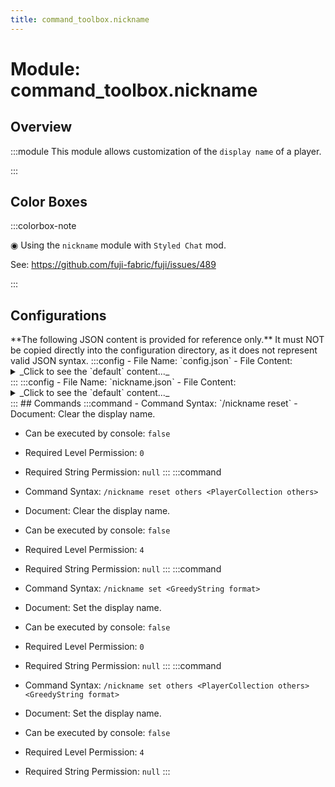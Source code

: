 ```yaml
---
title: command_toolbox.nickname
---
```



# Module: command_toolbox.nickname

## Overview
:::module
  This module allows customization of the `display name` of a player.


:::
## Color Boxes

:::colorbox-note

  ◉ Using the `nickname` module with `Styled Chat` mod.
  
  See: https://github.com/fuji-fabric/fuji/issues/489


:::

## Configurations
<Admonition type="warning" icon="" title="">
**The following JSON content is provided for reference only.**
It must NOT be copied directly into the configuration directory, as it does not represent valid JSON syntax.
</Admonition>
:::config
- File Name: `config.json`
- File Content: 
<details>

<summary>_Click to see the `default` content..._</summary>

```json showLineNumbers title="config/fuji/modules/command_toolbox/nickname/config.json"
{
  /* The `format` used when `setting` the nickname. */
  "nickname_format": "%.12s <grey>(%player:name%)"
}
```
</details>
:::
:::config
- File Name: `nickname.json`
- File Content: 
<details>

<summary>_Click to see the `default` content..._</summary>

```json showLineNumbers title="config/fuji/modules/command_toolbox/nickname/nickname.json"
{
  "format": {
    "player2format": {
      "Steve": "<rainbow>Steve"
    }
  }
}
```
</details>
:::
## Commands
:::command
- Command Syntax: `/nickname reset`
- Document:   Clear the display name.


- Can be executed by console: `false`
- Required Level Permission: `0`
- Required String Permission: `null`
:::
:::command
- Command Syntax: `/nickname reset others <PlayerCollection others>`
- Document:   Clear the display name.


- Can be executed by console: `false`
- Required Level Permission: `4`
- Required String Permission: `null`
:::
:::command
- Command Syntax: `/nickname set <GreedyString format>`
- Document:   Set the display name.


- Can be executed by console: `false`
- Required Level Permission: `0`
- Required String Permission: `null`
:::
:::command
- Command Syntax: `/nickname set others <PlayerCollection others> <GreedyString format>`
- Document:   Set the display name.


- Can be executed by console: `false`
- Required Level Permission: `4`
- Required String Permission: `null`
:::
